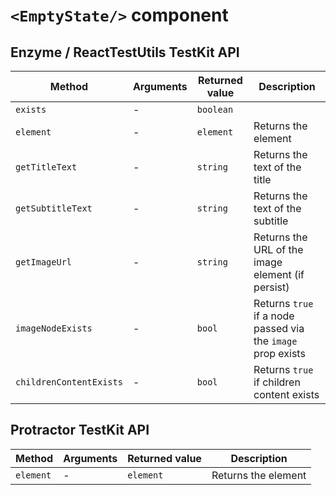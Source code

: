 # `<EmptyState/>` component

## Enzyme / ReactTestUtils TestKit API

| Method | Arguments | Returned value | Description |
|--------|-----------|----------------|-------------|
| `exists` | - | `boolean` | | Returns `true` wheter the elemnt exists or not |
| `element` | - | `element` | Returns the element |
| `getTitleText` | - | `string` | Returns the text of the title |
| `getSubtitleText` | - | `string` | Returns the text of the subtitle |
| `getImageUrl` | - | `string` | Returns the URL of the image element (if persist) |
| `imageNodeExists` | - | `bool` | Returns `true` if a node passed via the `image` prop exists |
| `childrenContentExists` | - | `bool` | Returns `true` if children content exists |

## Protractor TestKit API


| Method | Arguments | Returned value | Description |
|--------|-----------|----------------|-------------|
| `element` | - | `element` | Returns the element |
